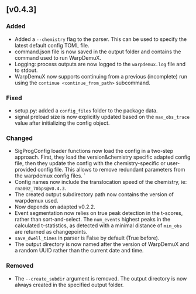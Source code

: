 
## [v0.4.3]

### Added

- Added a `--chemistry` flag to the parser. This can be used to specify the latest default config TOML file.
- command.json file is now saved in the output folder and contains the command used to run WarpDemuX.
- Logging: process outputs are now logged to the `warpdemux.log` file and to stdout.
- WarpDemuX now supports continuing from a previous (incomplete) run using the `continue <continue_from_path>` subcommand.

### Fixed

- setup.py: added a `config_files` folder to the package data.
- signal preload size is now explicitly updated based on the `max_obs_trace` value after initializing the config object.

### Changed

- SigProgConfig loader functions now load the config in a two-step approach. First, they load the version&chemistry specific adapted config file, then they update the config with the chemistry-specific or user-provided config file. This allows to remove redundant parameters from the warpdemux config files.
`
- Config names now include the translocation speed of the chemistry, ie: `rna002_70bps@v0.4.3`.
- The created output subdirectory path now contains the version of warpdemux used.
- Now depends on adapted v0.2.2.
- Event segmentation now relies on true peak detection in the t-scores, rather than sort-and-select. The `num_events` highest peaks in the calculated t-statistics, as detected with a minimal distance of `min_obs` are returned as changepoints.
- `save_dwell_times` in parser is False by default (True before).
- The output directory is now named after the version of WarpDemuX and a random UUID rather than the current date and time.

### Removed

- The `--create_subdir` argument is removed. The output directory is now always created in the specified output folder.
